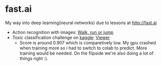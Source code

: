 # fast.ai
My way into deep learning(neural networks) due to lessons at http://fast.ai
  * Action recognition with images: [Walk, run or jump](https://nbviewer.jupyter.org/github/MeyerFabian/fast.ai/blob/master/01_Walk%2C_Run_or_Jump%2C_Action%20Recognition.ipynb)
  * Toxic classification challenge on [kaggle](https://www.kaggle.com/c/jigsaw-toxic-comment-classification-challenge): [Viewer](https://nbviewer.jupyter.org/github/MeyerFabian/fast.ai/blob/master/02_Toxic_Comment_Classification_Challenge.ipynb)
    * Score is around 0.907 which is comparetively low. My gpu crashed when training more so i had to switch to colab to predict. More training would be needed. On the flipside we're also doing a lot of things right :).
